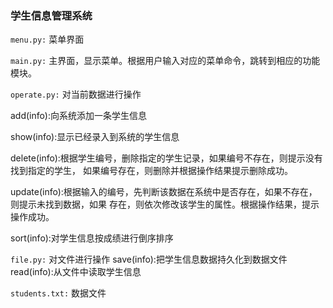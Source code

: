 ### 学生信息管理系统

`menu.py:`
菜单界面

`main.py:`
主界面，显示菜单。根据用户输入对应的菜单命令，跳转到相应的功能模块。

`operate.py:`
对当前数据进行操作

add(info):向系统添加一条学生信息

show(info):显示已经录入到系统的学生信息

delete(info):根据学生编号，删除指定的学生记录，如果编号不存在，则提示没有找到指定的学生，
如果编号存在，则删除并根据操作结果提示删除成功。

update(info):根据输入的编号，先判断该数据在系统中是否存在，如果不存在，则提示未找到数据，如果
存在，则依次修改该学生的属性。根据操作结果，提示操作成功。

sort(info):对学生信息按成绩进行倒序排序

`file.py:`
对文件进行操作
save(info):把学生信息数据持久化到数据文件
read(info):从文件中读取学生信息

`students.txt:`
数据文件

